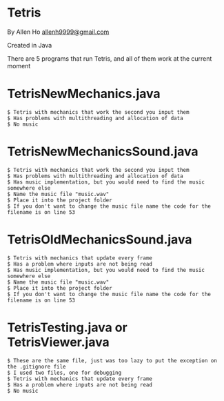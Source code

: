 Tetris
======

By Allen Ho <allenh9999@gmail.com>

Created in Java

There are 5 programs that run Tetris, and all of them work at the current moment

# TetrisNewMechanics.java
```console
$ Tetris with mechanics that work the second you input them
$ Has problems with multithreading and allocation of data
$ No music
```

# TetrisNewMechanicsSound.java
```console
$ Tetris with mechanics that work the second you input them
$ Has problems with multithreading and allocation of data
$ Has music implementation, but you would need to find the music somewhere else
$ Name the music file "music.wav"
$ Place it into the project folder
$ If you don't want to change the music file name the code for the filename is on line 53
```

# TetrisOldMechanicsSound.java
```console
$ Tetris with mechanics that update every frame
$ Has a problem where inputs are not being read
$ Has music implementation, but you would need to find the music somewhere else
$ Name the music file "music.wav"
$ Place it into the project folder
$ If you don't want to change the music file name the code for the filename is on line 53
```

# TetrisTesting.java or TetrisViewer.java
```console
$ These are the same file, just was too lazy to put the exception on the .gitignore file
$ I used two files, one for debugging
$ Tetris with mechanics that update every frame
$ Has a problem where inputs are not being read
$ No music
```